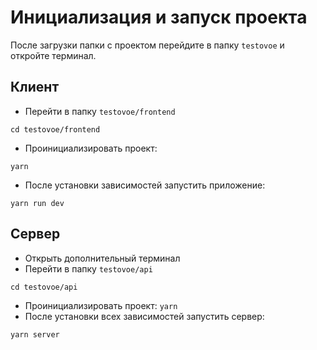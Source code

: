 # Инициализация и запуск проекта
После загрузки папки с проектом перейдите в папку `testovoe` и откройте терминал.
## Клиент
- Перейти в папку `testovoe/frontend`
```pwsh
cd testovoe/frontend
```
- Проинициализировать проект:
```pwsh
yarn
```

- После установки зависимостей запустить приложение:
```pwsh
yarn run dev
```

## Сервер
- Открыть дополнительный терминал
- Перейти в папку `testovoe/api`
```pwsh
cd testovoe/api
```
- Проинициализировать проект:
`yarn`
- После установки всех зависимостей запустить сервер:
```pwsh
yarn server
```
